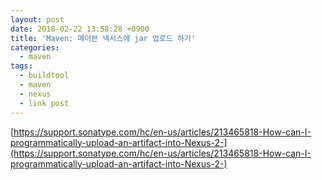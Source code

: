 ```yaml
---
layout: post
date: 2018-02-22 13:58:28 +0900
title: 'Maven: 메이븐 넥서스에 jar 업로드 하기'
categories:
  - maven
tags:
  - buildtool
  - maven
  - nexus
  - link post
---
```


[https://support.sonatype.com/hc/en-us/articles/213465818-How-can-I-programmatically-upload-an-artifact-into-Nexus-2-](https://support.sonatype.com/hc/en-us/articles/213465818-How-can-I-programmatically-upload-an-artifact-into-Nexus-2-)
